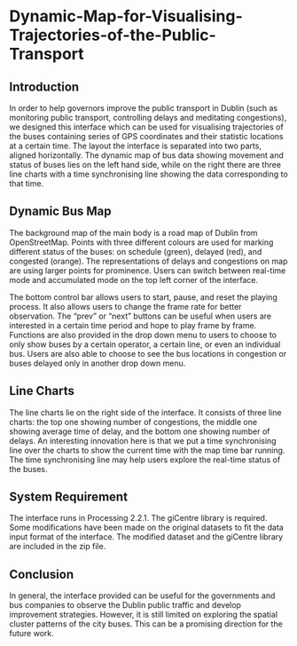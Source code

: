 Dynamic-Map-for-Visualising-Trajectories-of-the-Public-Transport
=================================================================================

## Introduction
In order to help governors improve the public transport in Dublin (such as monitoring public transport, controlling delays and meditating congestions), we designed this interface which can be used for visualising trajectories of the buses containing series of GPS coordinates and their statistic locations at a certain time. The layout the interface is separated into two parts, aligned horizontally. The dynamic map of bus data showing movement and status of buses lies on the left hand side, while on the right there are three line charts with a time synchronising line showing the data corresponding to that time.

## Dynamic Bus Map
The background map of the main body is a road map of Dublin from OpenStreetMap. Points with three different colours are used for marking different status of the buses: on schedule (green), delayed (red), and congested (orange). The representations of delays and congestions on map are using larger points for prominence. Users can switch between real-time mode and accumulated mode on the top left corner of the interface.

The bottom control bar allows users to start, pause, and reset the playing process. It also allows users to change the frame rate for better observation. The “prev” or “next” buttons can be useful when users are interested in a certain time period and hope to play frame by frame. Functions are also provided in the drop down menu to users to choose to only show buses by a certain operator, a certain line, or even an individual bus. Users are also able to choose to see the bus locations in congestion or buses delayed only in another drop down
menu.

## Line Charts
The line charts lie on the right side of the interface. It consists of three line charts: the top one showing number of congestions, the middle one showing average time of delay, and the bottom one showing number of delays. An interesting innovation here is that we put a time synchronising line over the charts to show the current time with the map time bar running. The time synchronising line may help users explore the real-time status of the buses.

## System Requirement
The interface runs in Processing 2.2.1. The giCentre library is required. Some modifications have been made on the original datasets to fit the data input format of the interface. The modified dataset and the giCentre library are included in the zip file.

## Conclusion
In general, the interface provided can be useful for the governments and bus companies to observe the Dublin public traffic and develop improvement strategies. However, it is still limited on exploring the spatial cluster patterns of the city buses. This can be a promising
direction for the future work.

